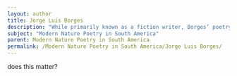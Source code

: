 ```yaml
---
layout: author
title: Jorge Luis Borges
description: "While primarily known as a fiction writer, Borges’ poetry also reflects his fascination with nature. His works often engage with philosophical themes, intertwining nature with existential inquiry."
subject: "Modern Nature Poetry in South America"
parent: Modern Nature Poetry in South America
permalink: /Modern Nature Poetry in South America/Jorge Luis Borges/
---
```


does this matter?
